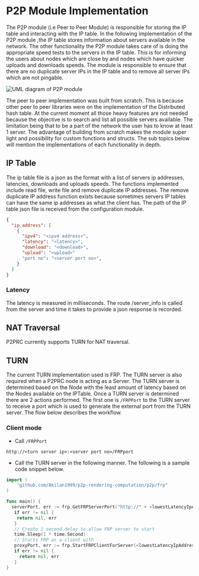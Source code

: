 # P2P Module Implementation 

The P2P module (i.e Peer to Peer Module) is responsible for storing the IP table and interacting
with the IP table. In the following implementation of the P2P module ,the IP table stores
information about servers available in the network. The other functionality the P2P module takes
care of is doing the appropriate speed tests to the servers in the IP table. This is for informing the
users about nodes which are close by and nodes which have quicker uploads and downloads
speeds. The module is responsible to ensure that there are no duplicate server IPs in the IP table
and to remove all server IPs which are not pingable.

![UML diagram of P2P module](images/p2pmoduleArch.png)

The peer to peer implementation was built from scratch. This is because other peer to peer
libraries were on the implementation of the Distributed hash table. At the current moment all
those heavy features are not needed because the objective is to search and list all possible servers
available. The limitation being that to be a part of the network the user has to know at least 1
server. The advantage of building from scratch makes the module super light and
possibility for custom functions and structs. The sub topics below will mention the
implementations of each functionality in depth.

## IP Table 
The ip table file is a json as the format with a list of servers ip addresses, latencies, downloads and
uploads speeds. The functions implemented include read
file, write file and remove duplicate IP addresses. The remove duplicate IP address function exists
because sometimes servers IP tables can have the same ip addresses as what the client has. The
path of the IP table json file is received from the configuration module.

```json
{
  "ip_address": [
    {
      "ipv4": "<ipv4 address>",
      "latency": "<latency>",
      "download": "<download>",
      "upload": "<upload>"
      "port no": "<server port no>",
    }
  ]
}
```

### Latency
The latency is measured in milliseconds. The route /server_info is called from the
server and time it takes to provide a json response is recorded.

## NAT Traversal
P2PRC currently supports TURN for NAT traversal. 



## TURN 
The current TURN implementation used is FRP. The TURN server is also required when 
a P2PRC node is acting as a Server. The TURN server is determined based on the Node 
with the least amount of latency based on the Nodes available on the IPTable. 
Once a TURN server is determined there are 2 actions performed. The first one is 
```/FRPPort``` to the TURN server to receive a port which is used to generate the external 
port from the TURN server. The flow below describes the workflow.

### Client mode
- Call ```/FRPPort```
```
http://<turn server ip>:<server port no>/FRPport
```
- Call the TURN server in the following manner. The following is a sample code snippet below. 
```go
import (
    "github.com/Akilan1999/p2p-rendering-computation/p2p/frp"
)

func main() {
  serverPort, err := frp.GetFRPServerPort("http://" + <lowestLatencyIpAddress.Ipv4> + ":" + lowestLatencyIpAddress.ServerPort)
   if err != nil {
    return nil, err
   }
   // Create 1 second delay to allow FRP server to start
   time.Sleep(1 * time.Second)
   // Starts FRP as a client with
   proxyPort, err := frp.StartFRPClientForServer(<lowestLatencyIpAddress.Ipv4>, serverPort, <the port you want to expose externally>)
   if err != nil {
     return nil, err
   }
}
```


